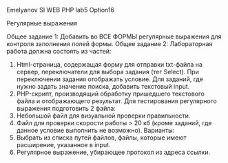 Emelyanov SI
WEB PHP
lab5 Option16

Регулярные выражения

Общее задание 1:
	Добавить во ВСЕ ФОРМЫ регулярные выражения для контроля заполнения полей формы.
Общее задание 2:
Лабораторная работа должна состоять из частей:
1)	Html-страница, содержащая форму для отправки txt-файла на сервер, переключатели для выбора задания (тег Select).
    При переключении задания отображать условие.
    Для заданий, где нужно задать значение поиска, добавить текстовый input.
2)	PHP-скрипт, производящий обработку пришедшего текстового файла и отображающего результат.
Для тестирования регулярного выражения подготовить 2 файла:
1)	Небольшой файл для визуальной проверки правильности.
2)	Файл для проверки скорости работы > 20 кб (кроме заданий, где данное условие выполнить не возможно).
Варианты:
1)	Выбрать из списка путей файлов, файлы, которые имеют расширение, указанное в input.
2)	Регулярное выражение, убирающее протокол из адреса ссылки.
